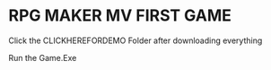 # RPG MAKER MV FIRST GAME

Click the CLICKHEREFORDEMO Folder after downloading everything

Run the Game.Exe
